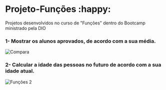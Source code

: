 # Projeto-Funções :happy:

Projetos desenvolvidos no curso de "Funções" dentro do Bootcamp ministrado pela DIO



### 1- Mostrar os alunos aprovados, de acordo com a sua média. 

![Compara](https://user-images.githubusercontent.com/93234341/151634366-469d2631-04f6-45de-8672-da738e848756.png)


### 2- Calcular a idade das pessoas no futuro de acordo com a sua idade atual. 

![Funções 2](https://user-images.githubusercontent.com/93234341/151634592-72f9a5a2-1717-4412-91db-0f7a5fd7b5d9.png)
